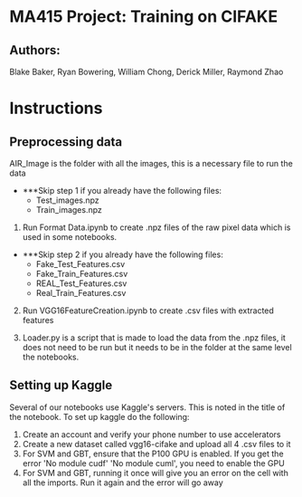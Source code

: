 # MA415 Project: Training on CIFAKE
## Authors:
Blake Baker, Ryan Bowering, William Chong, Derick Miller, Raymond Zhao


# Instructions
## Preprocessing data

AIR_Image is the folder with all the images, this is a necessary file to run the data

* ***Skip step 1 if you already have the following files:
  * Test_images.npz
  * Train_images.npz

1. Run Format Data.ipynb to create .npz files of the raw pixel data which is used in some notebooks.

* ***Skip step 2 if you already have the following files:
  * Fake_Test_Features.csv
  * Fake_Train_Features.csv
  * REAL_Test_Features.csv
  * Real_Train_Features.csv

2. Run VGG16FeatureCreation.ipynb to create .csv files with extracted features

3. Loader.py is a script that is made to load the data from the .npz files, it does not need to be run but 
it needs to be in the folder at the same level the notebooks. 


## Setting up Kaggle

Several of our notebooks use Kaggle's servers. This is noted in the title of the notebook. To set up kaggle do the following:
1. Create an account and verify your phone number to use accelerators
2. Create a new dataset called vgg16-cifake and upload all 4 .csv files to it
3. For SVM and GBT, ensure that the P100 GPU is enabled. If you get the error 'No module cudf' 'No module cuml', you need to enable the GPU
4. For SVM and GBT, running it once will give you an error on the cell with all the imports. Run it again and the error will go away




